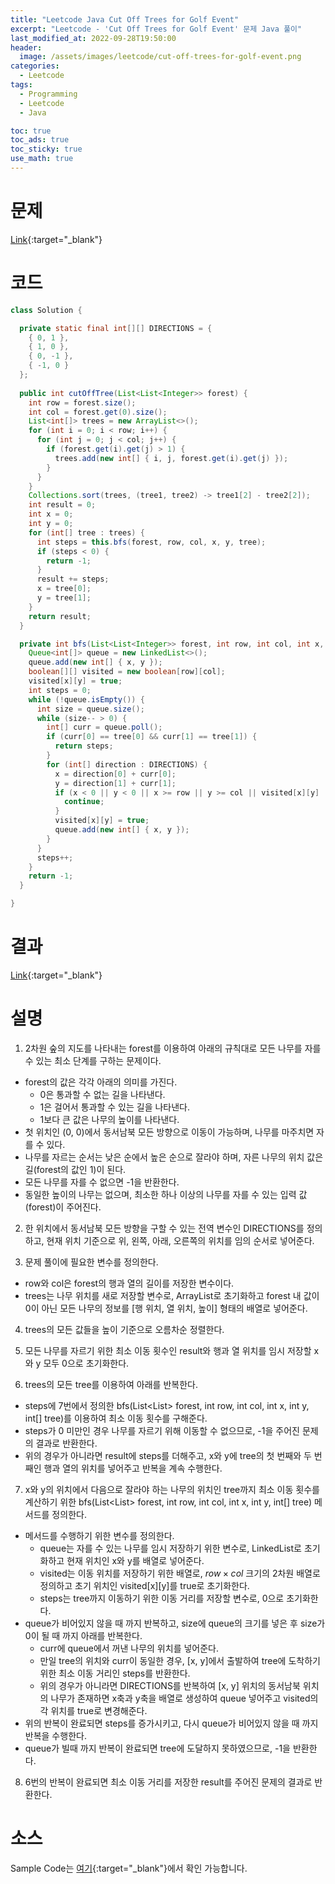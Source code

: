 ```yaml
---
title: "Leetcode Java Cut Off Trees for Golf Event"
excerpt: "Leetcode - 'Cut Off Trees for Golf Event' 문제 Java 풀이"
last_modified_at: 2022-09-28T19:50:00
header:
  image: /assets/images/leetcode/cut-off-trees-for-golf-event.png
categories:
  - Leetcode
tags:
  - Programming
  - Leetcode
  - Java

toc: true
toc_ads: true
toc_sticky: true
use_math: true
---
```

# 문제
[Link](https://leetcode.com/problems/cut-off-trees-for-golf-event){:target="_blank"}

# 코드
```java
class Solution {

  private static final int[][] DIRECTIONS = {
    { 0, 1 },
    { 1, 0 },
    { 0, -1 },
    { -1, 0 }
  };
  
  public int cutOffTree(List<List<Integer>> forest) {
    int row = forest.size();
    int col = forest.get(0).size();
    List<int[]> trees = new ArrayList<>();
    for (int i = 0; i < row; i++) {
      for (int j = 0; j < col; j++) {
        if (forest.get(i).get(j) > 1) {
          trees.add(new int[] { i, j, forest.get(i).get(j) });
        }
      }
    }
    Collections.sort(trees, (tree1, tree2) -> tree1[2] - tree2[2]);
    int result = 0;
    int x = 0;
    int y = 0;
    for (int[] tree : trees) {
      int steps = this.bfs(forest, row, col, x, y, tree);
      if (steps < 0) {
        return -1;
      }
      result += steps;
      x = tree[0];
      y = tree[1];
    }
    return result;
  }

  private int bfs(List<List<Integer>> forest, int row, int col, int x, int y, int[] tree) {
    Queue<int[]> queue = new LinkedList<>();
    queue.add(new int[] { x, y });
    boolean[][] visited = new boolean[row][col];
    visited[x][y] = true;
    int steps = 0;
    while (!queue.isEmpty()) {
      int size = queue.size();
      while (size-- > 0) {
        int[] curr = queue.poll();
        if (curr[0] == tree[0] && curr[1] == tree[1]) {
          return steps;
        }
        for (int[] direction : DIRECTIONS) {
          x = direction[0] + curr[0];
          y = direction[1] + curr[1];
          if (x < 0 || y < 0 || x >= row || y >= col || visited[x][y] || forest.get(x).get(y) == 0) {
            continue;
          }
          visited[x][y] = true;
          queue.add(new int[] { x, y });
        }
      }
      steps++;
    }
    return -1;
  }

}
```

# 결과
[Link](https://leetcode.com/submissions/detail/809708790/){:target="_blank"}

# 설명
1. 2차원 숲의 지도를 나타내는 forest를 이용하여 아래의 규칙대로 모든 나무를 자를 수 있는 최소 단계를 구하는 문제이다.
- forest의 값은 각각 아래의 의미를 가진다.
  - 0은 통과할 수 없는 길을 나타낸다.
  - 1은 걸어서 통과할 수 있는 길을 나타낸다.
  - 1보다 큰 값은 나무의 높이를 나타낸다.
- 첫 위치인 (0, 0)에서 동서남북 모든 방향으로 이동이 가능하며, 나무를 마주치면 자를 수 있다.
- 나무를 자르는 순서는 낮은 순에서 높은 순으로 잘라야 하며, 자른 나무의 위치 값은 길(forest의 값인 1)이 된다.
- 모든 나무를 자를 수 없으면 -1을 반환한다.
- 동일한 높이의 나무는 없으며, 최소한 하나 이상의 나무를 자를 수 있는 입력 값(forest)이 주어진다.

2. 한 위치에서 동서남북 모든 방향을 구할 수 있는 전역 변수인 DIRECTIONS를 정의하고, 현재 위치 기준으로 위, 왼쪽, 아래, 오른쪽의 위치를 임의 순서로 넣어준다.

3. 문제 풀이에 필요한 변수를 정의한다.
- row와 col은 forest의 행과 열의 길이를 저장한 변수이다.
- trees는 나무 위치를 새로 저장할 변수로, ArrayList로 초기화하고 forest 내 값이 0이 아닌 모든 나무의 정보를 [행 위치, 열 위치, 높이] 형태의 배열로 넣어준다.

4. trees의 모든 값들을 높이 기준으로 오름차순 정렬한다.

5. 모든 나무를 자르기 위한 최소 이동 횟수인 result와 행과 열 위치를 임시 저장할 x와 y 모두 0으로 초기화한다.

6. trees의 모든 tree를 이용하여 아래를 반복한다.
- steps에 7번에서 정의한 bfs(List<List<Integer>> forest, int row, int col, int x, int y, int[] tree)를 이용하여 최소 이동 횟수를 구해준다.
- steps가 0 미만인 경우 나무를 자르기 위해 이동할 수 없으므로, -1을 주어진 문제의 결과로 반환한다.
- 위의 경우가 아니라면 result에 steps를 더해주고, x와 y에 tree의 첫 번째와 두 번째인 행과 열의 위치를 넣어주고 반복을 계속 수행한다.

7. x와 y의 위치에서 다음으로 잘라야 하는 나무의 위치인 tree까지 최소 이동 횟수를 계산하기 위한 bfs(List<List<Integer>> forest, int row, int col, int x, int y, int[] tree) 메서드를 정의한다.
- 메서드를 수행하기 위한 변수를 정의한다.
  - queue는 자를 수 있는 나무를 임시 저장하기 위한 변수로, LinkedList로 초기화하고 현재 위치인 x와 y를 배열로 넣어준다.
  - visited는 이동 위치를 저장하기 위한 배열로, $row \times col$ 크기의 2차원 배열로 정의하고 초기 위치인 visited[x][y]를 true로 초기화한다.
  - steps는 tree까지 이동하기 위한 이동 거리를 저장할 변수로, 0으로 초기화한다.
- queue가 비어있지 않을 때 까지 반복하고, size에 queue의 크기를 넣은 후 size가 0이 될 때 까지 아래를 반복한다.
  - curr에 queue에서 꺼낸 나무의 위치를 넣어준다.
  - 만일 tree의 위치와 curr이 동일한 경우, [x, y]에서 출발하여 tree에 도착하기위한 최소 이동 거리인 steps를 반환한다.
  - 위의 경우가 아니라면 DIRECTIONS를 반복하여 [x, y] 위치의 동서남북 위치의 나무가 존재하면 x축과 y축을 배열로 생성하여 queue 넣어주고 visited의 각 위치를 true로 변경해준다.
- 위의 반복이 완료되면 steps를 증가시키고, 다시 queue가 비어있지 않을 때 까지 반복을 수행한다.
- queue가 빌때 까지 반복이 완료되면 tree에 도달하지 못하였으므로, -1을 반환한다.

8. 6번의 반복이 완료되면 최소 이동 거리를 저장한 result를 주어진 문제의 결과로 반환한다.

# 소스
Sample Code는 [여기](https://github.com/GracefulSoul/leetcode/blob/master/src/main/java/gracefulsoul/problems/CutOffTreesForGolfEvent.java){:target="_blank"}에서 확인 가능합니다.